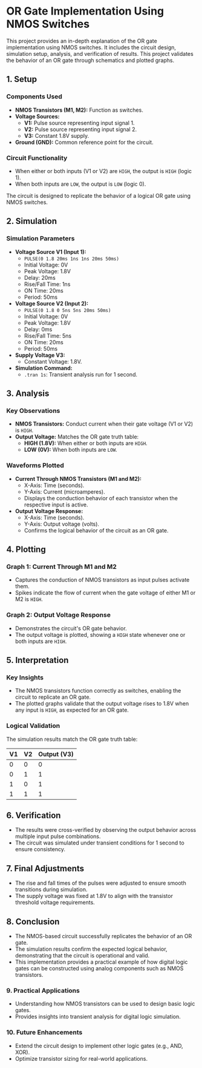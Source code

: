 # OR Gate Implementation Using NMOS Switches

This project provides an in-depth explanation of the OR gate implementation using NMOS switches. It includes the circuit design, simulation setup, analysis, and verification of results. This project validates the behavior of an OR gate through schematics and plotted graphs.


## 1. Setup

### Components Used
- **NMOS Transistors (M1, M2):** Function as switches.
- **Voltage Sources:**
  - **V1:** Pulse source representing input signal 1.
  - **V2:** Pulse source representing input signal 2.
  - **V3:** Constant 1.8V supply.
- **Ground (GND):** Common reference point for the circuit.

### Circuit Functionality
- When either or both inputs (V1 or V2) are `HIGH`, the output is `HIGH` (logic 1).
- When both inputs are `LOW`, the output is `LOW` (logic 0).

The circuit is designed to replicate the behavior of a logical OR gate using NMOS switches.


## 2. Simulation

### Simulation Parameters
- **Voltage Source V1 (Input 1):**
  - `PULSE(0 1.8 20ms 1ns 1ns 20ms 50ms)`
  - Initial Voltage: 0V
  - Peak Voltage: 1.8V
  - Delay: 20ms
  - Rise/Fall Time: 1ns
  - ON Time: 20ms
  - Period: 50ms
- **Voltage Source V2 (Input 2):**
  - `PULSE(0 1.8 0 5ns 5ns 20ms 50ms)`
  - Initial Voltage: 0V
  - Peak Voltage: 1.8V
  - Delay: 0ms
  - Rise/Fall Time: 5ns
  - ON Time: 20ms
  - Period: 50ms
- **Supply Voltage V3:**
  - Constant Voltage: 1.8V.
- **Simulation Command:**
  - `.tran 1s`: Transient analysis run for 1 second.


## 3. Analysis

### Key Observations
- **NMOS Transistors:** Conduct current when their gate voltage (V1 or V2) is `HIGH`.
- **Output Voltage:** Matches the OR gate truth table:
  - **HIGH (1.8V):** When either or both inputs are `HIGH`.
  - **LOW (0V):** When both inputs are `LOW`.

### Waveforms Plotted
- **Current Through NMOS Transistors (M1 and M2):**
  - X-Axis: Time (seconds).
  - Y-Axis: Current (microamperes).
  - Displays the conduction behavior of each transistor when the respective input is active.
- **Output Voltage Response:**
  - X-Axis: Time (seconds).
  - Y-Axis: Output voltage (volts).
  - Confirms the logical behavior of the circuit as an OR gate.


## 4. Plotting

### Graph 1: Current Through M1 and M2
- Captures the conduction of NMOS transistors as input pulses activate them.
- Spikes indicate the flow of current when the gate voltage of either M1 or M2 is `HIGH`.

### Graph 2: Output Voltage Response
- Demonstrates the circuit's OR gate behavior.
- The output voltage is plotted, showing a `HIGH` state whenever one or both inputs are `HIGH`.


## 5. Interpretation

### Key Insights
- The NMOS transistors function correctly as switches, enabling the circuit to replicate an OR gate.
- The plotted graphs validate that the output voltage rises to 1.8V when any input is `HIGH`, as expected for an OR gate.

### Logical Validation
The simulation results match the OR gate truth table:

| **V1** | **V2** | **Output (V3)** |
|--------|--------|----------------|
| 0      | 0      | 0              |
| 0      | 1      | 1              |
| 1      | 0      | 1              |
| 1      | 1      | 1              |


## 6. Verification

- The results were cross-verified by observing the output behavior across multiple input pulse combinations.
- The circuit was simulated under transient conditions for 1 second to ensure consistency.


## 7. Final Adjustments

- The rise and fall times of the pulses were adjusted to ensure smooth transitions during simulation.
- The supply voltage was fixed at 1.8V to align with the transistor threshold voltage requirements.


## 8. Conclusion

- The NMOS-based circuit successfully replicates the behavior of an OR gate.
- The simulation results confirm the expected logical behavior, demonstrating that the circuit is operational and valid.
- This implementation provides a practical example of how digital logic gates can be constructed using analog components such as NMOS transistors.

### 9. Practical Applications

- Understanding how NMOS transistors can be used to design basic logic gates.
- Provides insights into transient analysis for digital logic simulation.

### 10. Future Enhancements

- Extend the circuit design to implement other logic gates (e.g., AND, XOR).
- Optimize transistor sizing for real-world applications.
